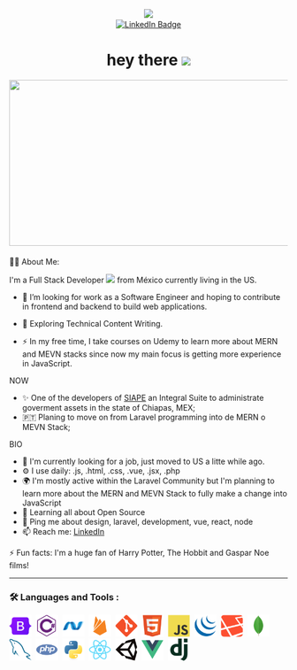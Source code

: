<div id="header" align="center">
  <img src="https://media.giphy.com/media/M9gbBd9nbDrOTu1Mqx/giphy.gif" width="100"/>
</div>
<div id="badges" align="center">
  <a target="_blank" href="https://www.linkedin.com/in/pango/"><img src="https://img.shields.io/badge/LinkedIn-blue?style=for-the-badge&logo=linkedin&logoColor=white" alt="LinkedIn Badge"/></a>
  <h1>
    hey there
    <img src="https://media.giphy.com/media/hvRJCLFzcasrR4ia7z/giphy.gif" width="30px"/>
  </h1>
</div>
<div align="center">
  <img src="https://media.giphy.com/media/dWesBcTLavkZuG35MI/giphy.gif" width="600" height="300"/>
</div>
<br/>
👨‍💻 About Me:<br/>
<p>I'm a Full Stack Developer <img src="https://media.giphy.com/media/WUlplcMpOCEmTGBtBW/giphy.gif" width="30"> from México currently living in the US.</p>

- :telescope: I’m looking for work as a Software Engineer and hoping to contribute in frontend and backend to build web applications.

- :seedling: Exploring Technical Content Writing.

- :zap: In my free time, I take courses on Udemy to learn more about MERN and MEVN stacks since now my main focus is getting more experience in JavaScript.

NOW<br />
<ul>
  <li>✨ One of the developers of <a target="_blank" href="https://diariodechiapas.com/metropoli/hacienda-lanza-la-plataforma-siape/">SIAPE</a> an Integral Suite to administrate goverment assets in the state of Chiapas, MEX;</li>
  <li>🇵🇹  Planing to move on from Laravel programming into de MERN o MEVN Stack;</li>
</ul>

BIO<br />
<ul>
  <li>🏢 I'm currently looking for a job, just moved to US a litte while ago.</li>
  <li>⚙️ I use daily: .js, .html, .css, .vue, .jsx, .php</li>
  <li>🌍 I'm mostly active within the Laravel Community but I'm planning to learn more about the MERN and MEVN Stack to fully make a change into JavaScript</li>
  <li>🌱 Learning all about Open Source</li>
  <li>💬 Ping me about design, laravel, development, vue, react, node</li>
  <li>📫 Reach me: <a href="https://www.linkedin.com/in/pango/">LinkedIn</a></li>
</ul>

⚡️ Fun facts: I'm a huge fan of Harry Potter, The Hobbit and Gaspar Noe films!

---

### :hammer_and_wrench: Languages and Tools :

<div>
  <img src="https://github.com/devicons/devicon/blob/master/icons/bootstrap/bootstrap-original.svg" title="Bootstrap" alt="Bootstrap" width="40" height="40"/>&nbsp;
  <img src="https://github.com/devicons/devicon/blob/master/icons/csharp/csharp-line.svg" title="C#" alt="C#" width="40" height="40"/>&nbsp;
  <img src="https://github.com/devicons/devicon/blob/master/icons/dot-net/dot-net-original.svg" title="DotNet" alt="DotNet" width="40" height="40"/>&nbsp;
  <img src="https://github.com/devicons/devicon/blob/master/icons/firebase/firebase-plain.svg" title="Firebase" alt="Firebase" width="40" height="40"/>&nbsp;
  <img src="https://github.com/devicons/devicon/blob/master/icons/git/git-original.svg" title="Git" alt="Git" width="40" height="40"/>&nbsp;
  <img src="https://github.com/devicons/devicon/blob/master/icons/html5/html5-original.svg" title="HTML5" alt="HTML5" width="40" height="40"/>&nbsp;
  <img src="https://github.com/devicons/devicon/blob/master/icons/javascript/javascript-original.svg" title="JavaScript" alt="JavaScript" width="40" height="40"/>&nbsp;
  <img src="https://github.com/devicons/devicon/blob/master/icons/jquery/jquery-original.svg" title="JQuery" alt="JQuery" width="40" height="40"/>&nbsp;
  <img src="https://github.com/devicons/devicon/blob/master/icons/laravel/laravel-plain.svg" title="Laravel" alt="Laravel" width="40" height="40"/>&nbsp;
  <img src="https://github.com/devicons/devicon/blob/master/icons/mongodb/mongodb-original.svg" title="MongoDB" alt="MongoDB" width="40" height="40"/>&nbsp;
  <img src="https://github.com/devicons/devicon/blob/master/icons/mysql/mysql-original.svg" title="MySQL" alt="MySQL" width="40" height="40"/>&nbsp;
  <img src="https://github.com/devicons/devicon/blob/master/icons/php/php-plain.svg" title="PHP" alt="PHP" width="40" height="40"/>&nbsp;
  <img src="https://github.com/devicons/devicon/blob/master/icons/python/python-original.svg" title="Python" alt="Python" width="40" height="40"/>&nbsp;
  <img src="https://github.com/devicons/devicon/blob/master/icons/react/react-original.svg" title="React" alt="React" width="40" height="40"/>&nbsp;
  <img src="https://github.com/devicons/devicon/blob/master/icons/unity/unity-original.svg" title="Unity" alt="Unity" width="40" height="40"/>&nbsp;
  <img src="https://github.com/devicons/devicon/blob/master/icons/vuejs/vuejs-original.svg" title="Vue.js" alt="Vue.js" width="40" height="40"/>&nbsp;
  <img src="https://github.com/devicons/devicon/blob/master/icons/django/django-plain.svg" title="Django" alt="Django" width="40" height="40"/>&nbsp;
</div>
